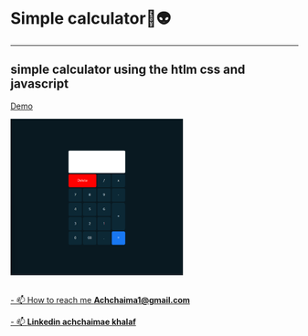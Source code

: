 # Simple calculator🧮👽

---

## simple calculator using  the htlm css and javascript

[Demo](https://achchaimae.github.io/Simple-calculator-HTML-CSS-JS-/)

<div style="width:200%;">
    <img style="width:30%" src="./assets/images/calc.png" alt="calculatrice " >
</div>

<br>

[- 📫 How to reach me **Achchaima1@gmail.com**]()

[- 📫  **Linkedin achchaimae khalaf**](https://www.linkedin.com/in/achchaimae-khalaf-335a86233/)